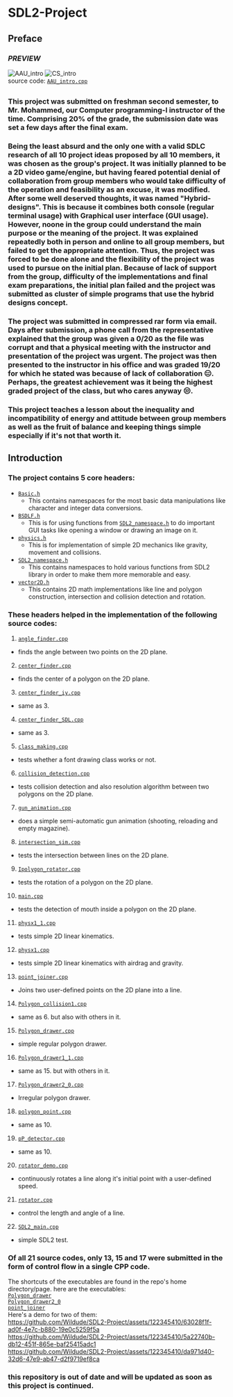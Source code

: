 # SDL2-Project
## Preface
### <i>PREVIEW</i>
![AAU_intro](https://github.com/Wildude/SDL2-Project/blob/main/Images/AAU_intro.gif)
![CS_intro](https://github.com/Wildude/SDL2-Project/blob/main/Images/CS_intro.gif)
<br>
<bold>source code: <a href = "https://github.com/Wildude/SDL2-Project/blob/main/source_codes/AAU_intro.cpp">`AAU_intro.cpp`</a> </bold> <br> 
## <underline>
### This project was submitted on freshman second semester, to Mr. Mohammed, our Computer programming-I instructor of the time. Comprising 20% of the grade, the submission date was set a few days after the final exam.
### Being the least absurd and the only one with a valid SDLC research of all 10 project ideas proposed by all 10 members, it was chosen as the group's project. It was initially planned to be a 2D video game/engine, but having feared potential denial of collaboration from group members who would take difficulty of the operation and feasibility as an excuse, it was modified. After some well deserved thoughts, it was named "Hybrid-designs". This is because it combines both console (regular terminal usage) with Graphical user interface (GUI usage). However, noone in the group could understand the main purpose or the meaning of the project. It was explained repeatedly both in person and online to all group members, but failed to get the appropriate attention. Thus, the project was forced to be done alone and the flexibility of the project was used to pursue on the initial plan. Because of lack of support from the group, difficulty of the implementations and final exam preparations, the initial plan failed and the project was submitted as cluster of simple programs that use the hybrid designs concept.
### The project was submitted in compressed rar form via email. Days after submission, a phone call from the representative explained that the group was given a 0/20 as the file was corrupt and that a physical meeting with the instructor and presentation of the project was urgent. The project was then presented to the instructor in his office and was graded 19/20 for which he stated was because of lack of collaboration 😑. Perhaps, the greatest achievement was it being the highest graded project of the class, but who cares anyway 😒.
### This project teaches a lesson about the inequality and incompatibility of energy and attitude between group members as well as the fruit of balance and keeping things simple especially if it's not that worth it.
## Introduction
### The project contains 5 core headers:
- <a href = "https://github.com/Wildude/SDL2-Project/blob/main/Files/Headers/Basic.h">`Basic.h`</a>
  - This contains namespaces for the most basic data manipulations like character and integer data conversions.
- <a href = "https://github.com/Wildude/SDL2-Project/blob/main/Files/Headers/BSDLF.h">`BSDLF.h`</a>
  - This is for using functions from <a href = "https://github.com/Wildude/SDL2-Project/blob/main/Files/Headers/SDL2_namespace.h">`SDL2_namespace.h`</a> to do important GUI tasks like opening a window or drawing an image on it.
- <a href = "https://github.com/Wildude/SDL2-Project/blob/main/Files/Headers/physics.h">`physics.h`</a>
  - This is for implementation of simple 2D mechanics like gravity, movement and collisions.
- <a href = "https://github.com/Wildude/SDL2-Project/blob/main/Files/Headers/SDL2_namespace.h">`SDL2_namespace.h`</a>
  - This contains namespaces to hold various functions from SDL2 library in order to make them more memorable and easy.
- <a href = "https://github.com/Wildude/SDL2-Project/blob/main/Files/Headers/vector2D.h">`vector2D.h`</a>
  - This contains 2D math implementations like line and polygon construction, intersection and collision detection and rotation.
### These headers helped in the implementation of the following source codes:
1. <a href = "https://github.com/Wildude/SDL2-Project/blob/main/source_codes/angle_finder.cpp">`angle_finder.cpp`</a>
  - finds the angle between two points on the 2D plane.
2. <a href = "https://github.com/Wildude/SDL2-Project/blob/main/source_codes/center_finder.cpp">`center_finder.cpp`</a>
  - finds the center of a polygon on the 2D plane.
3. <a href = "https://github.com/Wildude/SDL2-Project/blob/main/source_codes/center_finder_iy.cpp">`center_finder_iy.cpp`</a>
  - same as 3.
4. <a href = "https://github.com/Wildude/SDL2-Project/blob/main/source_codes/center_finder_SDL.cpp">`center_finder_SDL.cpp`</a>
  - same as 3.
5. <a href = "https://github.com/Wildude/SDL2-Project/blob/main/source_codes/class_making.cpp">`class_making.cpp`</a>
  - tests whether a font drawing class works or not.
6. <a href = "https://github.com/Wildude/SDL2-Project/blob/main/source_codes/collision_detection.cpp">`collision_detection.cpp`</a>
  - tests collision detection and also resolution algorithm between two polygons on the 2D plane.
7. <a href = "https://github.com/Wildude/SDL2-Project/blob/main/source_codes/gun_animation.cpp">`gun_animation.cpp`</a>
  - does a simple semi-automatic gun animation (shooting, reloading and empty magazine).
8. <a href = "https://github.com/Wildude/SDL2-Project/blob/main/source_codes/intersection_sim.cpp">`intersection_sim.cpp`</a>
  - tests the intersection between lines on the 2D plane.
9. <a href = "https://github.com/Wildude/SDL2-Project/blob/main/source_codes/Ipolygon_rotator.cpp">`Ipolygon_rotator.cpp`</a>
  - tests the rotation of a polygon on the 2D plane.
10. <a href = "https://github.com/Wildude/SDL2-Project/blob/main/source_codes/main.cpp">`main.cpp`</a>
  - tests the detection of mouth inside a polygon on the 2D plane.
11. <a href = "https://github.com/Wildude/SDL2-Project/blob/main/source_codes/physx1_1.cpp">`physx1_1.cpp`</a>
  - tests simple 2D linear kinematics.
12. <a href = "https://github.com/Wildude/SDL2-Project/blob/main/source_codes/physx1.cpp">`physx1.cpp`</a>
  - tests simple 2D linear kinematics with airdrag and gravity.
13. <a href = "https://github.com/Wildude/SDL2-Project/blob/main/source_codes/point_joiner.cpp">`point_joiner.cpp`</a>
  - Joins two user-defined points on the 2D plane into a line.
14. <a href = "https://github.com/Wildude/SDL2-Project/blob/main/source_codes/Polygon_collision1.cpp">`Polygon_collision1.cpp`</a>
  - same as 6. but also with others in it.
15. <a href = "https://github.com/Wildude/SDL2-Project/blob/main/source_codes/Polygon_drawer.cpp">`Polygon_drawer.cpp`</a>
  - simple regular polygon drawer.
16. <a href = "https://github.com/Wildude/SDL2-Project/blob/main/source_codes/Polygon_drawer1_1.cpp">`Polygon_drawer1_1.cpp`</a>
  - same as 15. but with others in it.
17. <a href = "https://github.com/Wildude/SDL2-Project/blob/main/source_codes/Polygon_drawer2_0.cpp">`Polygon_drawer2_0.cpp`</a>
  - Irregular polygon drawer.
18. <a href = "https://github.com/Wildude/SDL2-Project/blob/main/source_codes/polygon_point.cpp">`polygon_point.cpp`</a>
  - same as 10. 
19. <a href = "https://github.com/Wildude/SDL2-Project/blob/main/source_codes/pP_detector.cpp">`pP_detector.cpp`</a>
  - same as 10.
20. <a href = "https://github.com/Wildude/SDL2-Project/blob/main/source_codes/rotator_demo.cpp">`rotator_demo.cpp`</a>
  - continuously rotates a line along it's initial point with a user-defined speed.
21. <a href = "https://github.com/Wildude/SDL2-Project/blob/main/source_codes/rotator.cpp">`rotator.cpp`</a>
  - control the length and angle of a line.
22. <a href = "https://github.com/Wildude/SDL2-Project/blob/main/source_codes/SDL2_main.cpp">`SDL2_main.cpp`</a>
  - simple SDL2 test.
### Of all 21 source codes, only 13, 15 and 17 were submitted in the form of control flow in a single CPP code.
The shortcuts of the executables are found in the repo's home directory/page.
here are the executables: <br>
<a href = "https://github.com/Wildude/SDL2-Project/blob/main/Polygon_drawer.exe%20-%20Shortcut.lnk">`Polygon_drawer`</a> <br>
<a href = "https://github.com/Wildude/SDL2-Project/blob/main/Polygon_drawer2_0.exe%20-%20Shortcut.lnk">`Polygon_drawer2_0`</a> <br>
<a href = "https://github.com/Wildude/SDL2-Project/blob/main/point_joiner.exe%20-%20Shortcut.lnk">`point_joiner`</a> <br>
Here's a demo for two of them: <br>
https://github.com/Wildude/SDL2-Project/assets/122345410/63028f1f-ad0f-4e7c-b880-19e0c5259f5a <br>
https://github.com/Wildude/SDL2-Project/assets/122345410/5a22740b-db12-451f-865e-baf25415adc1 <br>
https://github.com/Wildude/SDL2-Project/assets/122345410/da971d40-32d6-47e9-ab47-d2f9719ef8ca <br>
### this repository is out of date and will be updated as soon as this project is continued.
